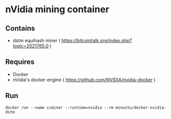 # nVidia mining container 

## Contains

- dstm equihash miner ( https://bitcointalk.org/index.php?topic=2021765.0 )

## Requires

- Docker
- nVidia's docker engine ( https://github.com/NVIDIA/nvidia-docker )

## Run

```
docker run --name ccminer --runtime=nvidia --rm minuntu/docker-nvidia-dstm
```
